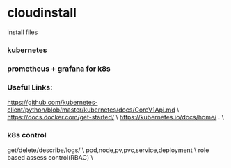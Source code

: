 # cloudinstall
install files

### kubernetes
### prometheus + grafana for k8s

### Useful Links:
https://github.com/kubernetes-client/python/blob/master/kubernetes/docs/CoreV1Api.md \\
https://docs.docker.com/get-started/ \\
https://kubernetes.io/docs/home/ . \\

### k8s control
get/delete/describe/logs/ \\
pod,node,pv,pvc,service,deployment \\
role based assess control(RBAC) \\
